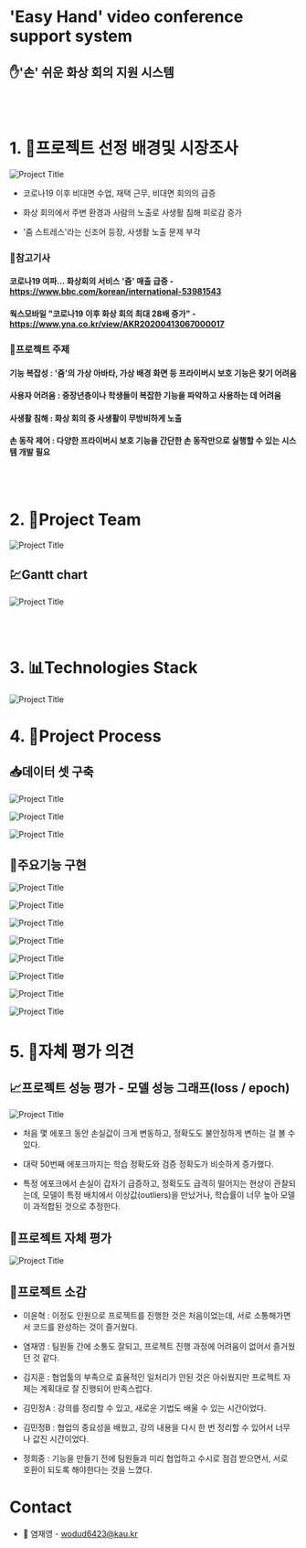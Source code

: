 # 'Easy Hand' video conference support system

## ✋'손' 쉬운 화상 회의 지원 시스템

<br>

</br>

# 1. 🧭프로젝트 선정 배경및 시장조사

![Project Title](img/선정이유사진01.png)

- 코로나19 이후 비대면 수업, 재택 근무, 비대면 회의의 급증

- 화상 회의에서 주변 환경과 사람의 노출로 사생활 침해 피로감 증가

- '줌 스트레스'라는 신조어 등장, 사생활 노출 문제 부각


### 📰참고기사

#### 코로나19 여파… 화상회의 서비스 '줌' 매출 급증 - https://www.bbc.com/korean/international-53981543

#### 웍스모바일 "코로나19 이후 화상 회의 최대 28배 증가" - https://www.yna.co.kr/view/AKR20200413067000017


### 🏴프로젝트 주제

#### 기능 복잡성 : '줌'의 가상 아바타, 가상 배경 화면 등 프라이버시 보호 기능은 찾기 어려움

#### 사용자 어려움 : 중장년층이나 학생들이 복잡한 기능을 파악하고 사용하는 데 어려움

#### 사생활 침해 : 화상 회의 중 사생활이 무방비하게 노출

#### 손 동작 제어 : 다양한 프라이버시 보호 기능을 간단한 손 동작만으로 실행할 수 있는 시스템 개발 필요

<br>

</br>

# 2. 🌝Project Team

![Project Title](img/팀역활01.png)

## 💹Gantt chart

![Project Title](img/일정간트차트01.png)

<br>

</br>

# 3. 📊Technologies Stack

![Project Title](img/기술스택01.png)

# 4. 📐Project Process

## 📥데이터 셋 구축 
![Project Title](img/데이터셋구축00.png)

![Project Title](img/데이터셋구축01.png)

![Project Title](img/데이터셋구축02.png)

## 👋주요기능 구현

![Project Title](img/주요기능01.png)

![Project Title](img/주요기능02.png)

![Project Title](img/주요기능03.png)

![Project Title](img/주요기능04.png)

![Project Title](img/주요기능05.png)

![Project Title](img/주요기능06.png)

![Project Title](img/주요기능07.png)

![Project Title](img/주요기능08.png)

# 5. 👧자체 평가 의견

## 📈프로젝트 성능 평가 - 모델 성능 그래프(loss / epoch)
![Project Title](img/프로젝트성능평가.png)

- 처음 몇 에포크 동안 손실값이 크게 변동하고, 정확도도 불안정하게 변하는 걸 볼 수 있다.

- 대략 50번째 에포크까지는 학습 정확도와 검증 정확도가 비슷하게 증가했다.

- 특정 에포크에서 손실이 갑자기 급증하고, 정확도도 급격히 떨어지는 현상이 관찰되는데, 모델이 특정 배치에서 이상값(outliers)을 만났거나, 학습률이 너무 높아 모델이 과적합된 것으로 추정한다.

## 📑프로젝트 자체 평가
![Project Title](img/프로젝트자체평가.png)

## 🎇프로젝트 소감

- 이윤혁 : 이정도 인원으로 프로젝트를 진행한 것은 처음이었는데, 서로 소통해가면서 코드를 완성하는 것이 즐거웠다.
  
- 염재영 : 팀원들 간에 소통도 잘되고, 프로젝트 진행 과정에 어려움이 없어서 즐거웠던 것 같다.
  
- 김지훈 : 협업툴의 부족으로 효율적인 일처리가 안된 것은 아쉬웠지만 프로젝트 자체는 계획대로 잘 진행되어 만족스럽다.
  
- 김민정A : 강의를 정리할 수 있고, 새로운 기법도 배울 수 있는 시간이었다.

- 김민정B : 협업의 중요성을 배웠고, 강의 내용을 다시 한 번 정리할 수 있어서 너무나 값진 시간이었다.
  
- 정희중 : 기능을 만들기 전에 팀원들과 미리 협업하고 수시로 점검 받으면서, 서로 호환이 되도록 해야한다는 것을 느꼈다.


# Contact
- 📧 염재영 -  wodud6423@kau.kr


